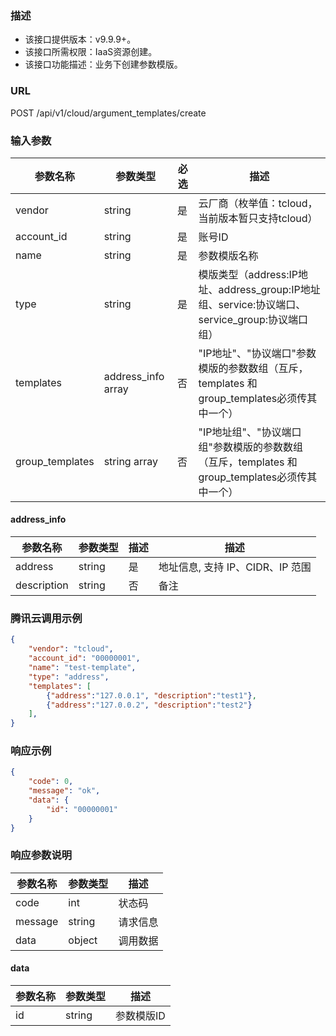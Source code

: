 ### 描述

- 该接口提供版本：v9.9.9+。
- 该接口所需权限：IaaS资源创建。
- 该接口功能描述：业务下创建参数模版。

### URL

POST /api/v1/cloud/argument_templates/create

### 输入参数

| 参数名称         | 参数类型              | 必选 | 描述                                          |
|-----------------|---------------------|------|----------------------------------------------|
| vendor          | string              | 是   | 云厂商（枚举值：tcloud，当前版本暂只支持tcloud）   |
| account_id      | string              | 是   | 账号ID                                        |
| name            | string              | 是   | 参数模版名称                                   |
| type            | string              | 是   | 模版类型（address:IP地址、address_group:IP地址组、service:协议端口、service_group:协议端口组） |
| templates       | address_info array  | 否   | "IP地址"、"协议端口"参数模版的参数数组（互斥，templates 和 group_templates必须传其中一个）       |
| group_templates | string array        | 否   | "IP地址组"、"协议端口组"参数模版的参数数组（互斥，templates 和 group_templates必须传其中一个）    |

#### address_info

| 参数名称     | 参数类型 | 描述 | 描述                          |
|-------------|--------|------|------------------------------|
| address     | string | 是   | 地址信息, 支持 IP、CIDR、IP 范围 |
| description | string | 否   | 备注                          |

### 腾讯云调用示例

```json
{
    "vendor": "tcloud",
    "account_id": "00000001",
    "name": "test-template",
    "type": "address",
    "templates": [
        {"address":"127.0.0.1", "description":"test1"},
        {"address":"127.0.0.2", "description":"test2"}
    ],
}
```

### 响应示例

```json
{
    "code": 0,
    "message": "ok",
    "data": {
        "id": "00000001"
    }
}
```

### 响应参数说明

| 参数名称 | 参数类型 | 描述    |
|---------|--------|---------|
| code    | int    | 状态码   |
| message | string | 请求信息 |
| data    | object | 调用数据 |

#### data

| 参数名称 | 参数类型 | 描述       |
|---------|--------|------------|
| id      | string | 参数模版ID  |
